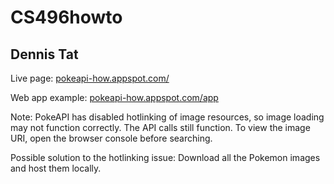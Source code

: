 # CS496howto  
## Dennis Tat  

Live page: [pokeapi-how.appspot.com/](http://pokeapi-how.appspot.com/)  

Web app example: [pokeapi-how.appspot.com/app](http://pokeapi-how.appspot.com/app)  

Note: PokeAPI has disabled hotlinking of image resources, so image loading may not function correctly. The API calls still function. To view the image URI, open the browser console before searching.  

Possible solution to the hotlinking issue: Download all the Pokemon images and host them locally.  
